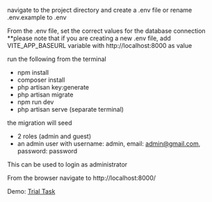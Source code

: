 navigate to the project directory and create a .env file or rename .env.example to .env

From the .env file, set the correct values for the database connection
\*\*please note that if you are creating a new .env file, add VITE_APP_BASEURL variable with http://localhost:8000 as value

run the following from the terminal

-   npm install
-   composer install
-   php artisan key:generate
-   php artisan migrate
-   npm run dev
-   php artisan serve (separate terminal)

the migration will seed

-   2 roles (admin and guest)
-   an admin user with
    username: admin,
    email: admin@gmail.com,
    password: password

This can be used to login as administrator

From the browser navigate to http://localhost:8000/

Demo: <a href="http://growmodo-trial-task.herokuapp.com/">Trial Task</a>
